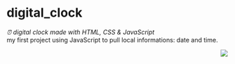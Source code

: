 # digital_clock
<em> ⏰ digital clock made with HTML, CSS & JavaScript </em>
<br>
my first project using JavaScript to pull local informations: date and time.
<p></p>
<img align='right' src="https://github.com/yayaflc/digital_clock/blob/main/screenshot.jpg">
